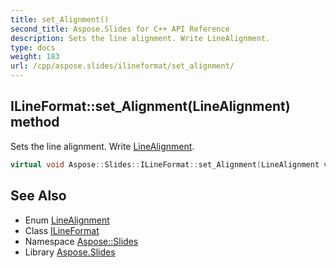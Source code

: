 ```yaml
---
title: set_Alignment()
second_title: Aspose.Slides for C++ API Reference
description: Sets the line alignment. Write LineAlignment.
type: docs
weight: 183
url: /cpp/aspose.slides/ilineformat/set_alignment/
---
```

## ILineFormat::set_Alignment(LineAlignment) method


Sets the line alignment. Write [LineAlignment](../../linealignment/).

```cpp
virtual void Aspose::Slides::ILineFormat::set_Alignment(LineAlignment value)=0
```

## See Also

* Enum [LineAlignment](../linealignment/)
* Class [ILineFormat](./)
* Namespace [Aspose::Slides](../)
* Library [Aspose.Slides](../../)